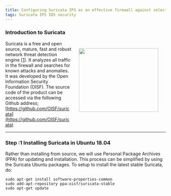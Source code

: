```yaml
---
title: Configuring Suricata IPS as an effective firewall against selected security risks
tags: Suricata IPS IDS security
---
```

### Introduction to Suricata

[<img src="https://openisf.files.wordpress.com/2015/05/suricata_logo.jpg" width="250" height="200" style="float:right; padding:23px" />](https://openisf.files.wordpress.com/2015/05/suricata_logo.jpg) Suricata is a free and open source, mature, fast and robust network threat detection engine [[1](https://suricata-ids.org/)]. It analyzes all traffic in the firewall and searches for known attacks and anomalies. It was developed by the Open Information Security Foundation (OISF). The source code of the product can be accessed via the following Github address;
[https://github.com/OISF/suricata](https://github.com/OISF/suricata)

---

### Step :1 Installing Suricata in Ubuntu 18.04

Rather than installing from source, we will use Personal Package Archives (PPA) for updating and installation. This process can be simplified by using the Suricata Ubuntu packages.
To setup to install the latest stable Suricata, do:
```
sudo apt-get install software-properties-common
sudo add-apt-repository ppa:oisf/suricata-stable
sudo apt-get update
```
